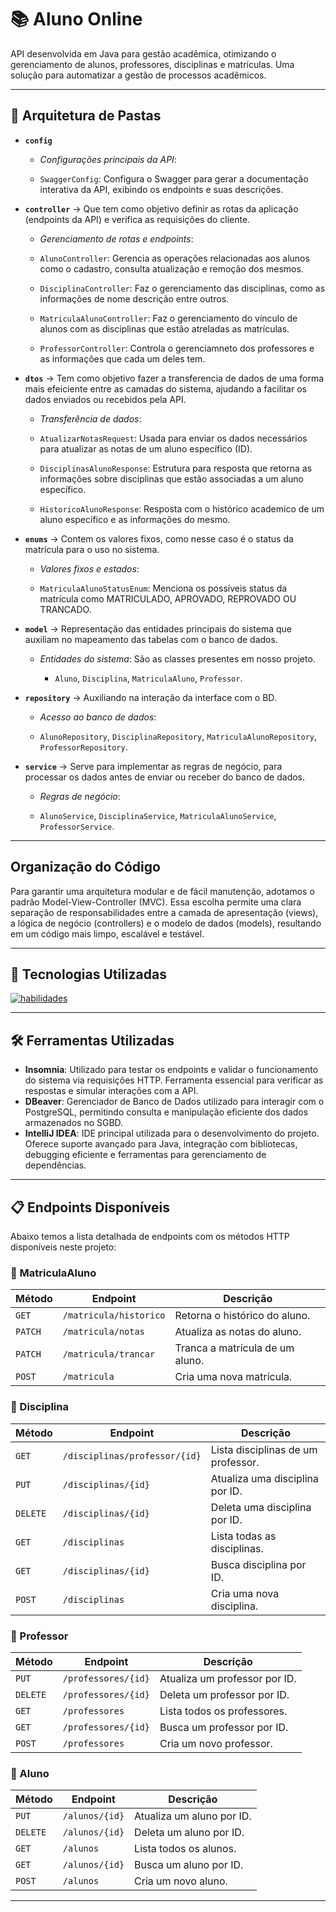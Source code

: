 # 📚 **Aluno Online**

API desenvolvida em Java para gestão acadêmica, otimizando o gerenciamento de  alunos, professores, disciplinas e matrículas. Uma solução para automatizar a gestão de processos acadêmicos. 

---

## 📂 **Arquitetura de Pastas**

- **`config`**
  
  - *Configurações principais da API*:
    
  - `SwaggerConfig`: Configura o Swagger para gerar a documentação interativa da API, exibindo os endpoints e suas descrições.

- **`controller`** -> Que tem como objetivo definir as rotas da aplicação (endpoints da API) e verifica as requisições do cliente.
  
  - *Gerenciamento de rotas e endpoints*:
    
  - `AlunoController`: Gerencia as operações relacionadas aos alunos como o cadastro, consulta atualização e remoção dos mesmos. 
  - `DisciplinaController`: Faz o gerenciamento das disciplinas, como as informações de nome descrição entre outros.  
  - `MatriculaAlunoController`: Faz o gerenciamento do vínculo de alunos com as disciplinas que estão atreladas as matrículas.  
  - `ProfessorController`: Controla o gerenciamneto dos professores e as informações que cada um deles tem.

- **`dtos`** -> Tem como objetivo fazer a transferencia de dados de uma forma mais efeiciente entre as camadas do sistema, ajudando a facilitar os dados enviados ou recebidos pela API.
  
  -  *Transferência de dados*:
    
  - `AtualizarNotasRequest`: Usada para enviar os dados necessários para atualizar as notas de um aluno específico (ID).  
  - `DisciplinasAlunoResponse`: Estrutura para resposta que retorna as informações sobre disciplinas que estão associadas a um aluno específico.  
  - `HistoricoAlunoResponse`: Resposta com o histórico academico de um aluno específico e as informações do mesmo.

- **`enums`**  -> Contem os valores fixos, como nesse caso é o status da matrícula para o uso no sistema.
  
  -  *Valores fixos e estados*:
    
  - `MatriculaAlunoStatusEnum`: Menciona os possíveis status da matrícula como MATRICULADO, APROVADO, REPROVADO OU TRANCADO.

- **`model`**  -> Representação das entidades principais do sistema que auxiliam no mapeamento das tabelas com o banco de dados.
  
  -  *Entidades do sistema*: São as classes presentes em nosso projeto.
    
     - `Aluno`, `Disciplina`, `MatriculaAluno`, `Professor`.

- **`repository`** -> Auxiliando na interação da interface com o BD.
  
  - *Acesso ao banco de dados*:
    
  - `AlunoRepository`, `DisciplinaRepository`, `MatriculaAlunoRepository`, `ProfessorRepository`.

- **`service`** -> Serve para implementar as regras de negócio, para processar os dados antes de enviar ou receber do banco de dados.
  
  - *Regras de negócio*:
    
  - `AlunoService`, `DisciplinaService`, `MatriculaAlunoService`, `ProfessorService`.

---

## Organização do Código

Para garantir uma arquitetura modular e de fácil manutenção, adotamos o padrão Model-View-Controller (MVC). Essa escolha permite uma clara separação de responsabilidades entre a camada de apresentação (views), a lógica de negócio (controllers) e o modelo de dados (models), resultando em um código mais limpo, escalável e testável.

---

## 🚀 **Tecnologias Utilizadas**

[![habilidades](https://skillicons.dev/icons?i=java,mysql,idea,spring)](skillicons.dev)

---


## 🛠 Ferramentas Utilizadas

- **Insomnia**: Utilizado para testar os endpoints e validar o funcionamento do sistema via requisições HTTP. Ferramenta essencial para verificar as respostas e simular interações com a API.
- **DBeaver**: Gerenciador de Banco de Dados utilizado para interagir com o PostgreSQL, permitindo consulta e manipulação eficiente dos dados armazenados no SGBD.
- **IntelliJ IDEA**: IDE principal utilizada para o desenvolvimento do projeto. Oferece suporte avançado para Java, integração com bibliotecas, debugging eficiente e ferramentas para gerenciamento de dependências.
  
--- 

## 📋 Endpoints Disponíveis

Abaixo temos a lista detalhada de endpoints com os métodos HTTP disponíveis neste projeto:

### 📂 MatriculaAluno
| Método | Endpoint             | Descrição                          |
|--------|----------------------|------------------------------------|
| `GET`  | `/matricula/historico` | Retorna o histórico do aluno.       |
| `PATCH`| `/matricula/notas`     | Atualiza as notas do aluno.         |
| `PATCH`| `/matricula/trancar`   | Tranca a matrícula de um aluno.     |
| `POST` | `/matricula`           | Cria uma nova matrícula.            |

### 📂 Disciplina
| Método | Endpoint                     | Descrição                          |
|--------|------------------------------|------------------------------------|
| `GET`  | `/disciplinas/professor/{id}` | Lista disciplinas de um professor. |
| `PUT`  | `/disciplinas/{id}`           | Atualiza uma disciplina por ID.    |
| `DELETE`| `/disciplinas/{id}`          | Deleta uma disciplina por ID.      |
| `GET`  | `/disciplinas`                | Lista todas as disciplinas.        |
| `GET`  | `/disciplinas/{id}`           | Busca disciplina por ID.           |
| `POST` | `/disciplinas`                | Cria uma nova disciplina.          |

### 📂 Professor
| Método | Endpoint                   | Descrição                          |
|--------|----------------------------|------------------------------------|
| `PUT`  | `/professores/{id}`        | Atualiza um professor por ID.      |
| `DELETE`| `/professores/{id}`       | Deleta um professor por ID.        |
| `GET`  | `/professores`             | Lista todos os professores.        |
| `GET`  | `/professores/{id}`        | Busca um professor por ID.         |
| `POST` | `/professores`             | Cria um novo professor.            |

### 📂 Aluno
| Método | Endpoint                   | Descrição                          |
|--------|----------------------------|------------------------------------|
| `PUT`  | `/alunos/{id}`        | Atualiza um aluno por ID.               |
| `DELETE`| `/alunos/{id}`       | Deleta um aluno por ID.                 |
| `GET`  | `/alunos`             | Lista todos os alunos.                  |
| `GET`  | `/alunos/{id}`        | Busca um aluno por ID.                  |
| `POST` | `/alunos`             | Cria um novo aluno.                     |

---


